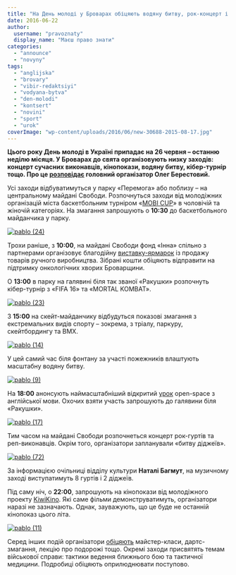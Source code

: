 ```yaml
---
title: "На День молоді у Броварах обіцяють водяну битву, рок-концерт і низку інших масштабних заходів"
date: 2016-06-22
author: 
  username: "pravoznaty"
  display_name: "Маєш право знати"
categories: 
  - "announce"
  - "novyny"
tags: 
  - "anglijska"
  - "brovary"
  - "vibir-redaktsiyi"
  - "vodyana-bytva"
  - "den-molodi"
  - "kontsert"
  - "novini"
  - "sport"
  - "urok"
coverImage: "wp-content/uploads/2016/06/new-30688-2015-08-17.jpg"
---
```


**Цього року День молоді в Україні припадає на 26 червня – останню неділю місяця. У Броварах до свята організовують низку заходів: концерт сучасних виконавців, кінопокази, водяну битву, кібер-турнір тощо. Про це [розповідає](https://mpz.brovary.org/denmolodi-svoyimy-rukamy/) головний організатор Олег Берестовий.**

Усі заходи відбуватимуться у парку «Перемога» або поблизу – на центральному майдані Свободи. Розпочнуться заходи від молодіжних організацій міста баскетбольним турніром «[MOBI CUP](https://vk.com/wall-123372098_2)» в чоловічій та жіночій категоріях. На змагання запрошують о **10:30** до баскетбольного майданчика у парку.

[![pablo (24)](https://mpz.brovary.org/wp-content/uploads/2016/06/pablo-24.png)](https://mpz.brovary.org/wp-content/uploads/2016/06/pablo-24.png)

Трохи раніше, з **10:00**, на майдані Свободи фонд «Інна» спільно з партнерами організовує благодійну [виставку-ярмарок](http://fond-inna.org/den-molodezhi-2016/821-26-iyunya-den-molodezhi-v-brovarah.html) із продажу товарів ручного виробництва. Зібрані кошти обіцяють відправити на підтримку онкологічних хворих Броварщини.

О **13:00** в парку на галявині біля так званої «Ракушки» розпочнуть кібер-турнір з «FIFA 16» та «MORTAL KOMBAT».

[![pablo (23)](https://mpz.brovary.org/wp-content/uploads/2016/06/pablo-23.png)](https://mpz.brovary.org/wp-content/uploads/2016/06/pablo-23.png)

З **15:00** на скейт-майданчику відбудуться показові змагання з екстремальних видів спорту – зокрема, з тріалу, паркуру, скейтбордингу та BMX.

[![pablo (14)](https://mpz.brovary.org/wp-content/uploads/2016/06/pablo-14.png)](https://mpz.brovary.org/wp-content/uploads/2016/06/pablo-14.png)

У цей самий час біля фонтану за участі пожежників влаштують масштабну водяну битву.

[![pablo (9)](https://mpz.brovary.org/wp-content/uploads/2016/06/pablo-9.png)](https://mpz.brovary.org/wp-content/uploads/2016/06/pablo-9.png)

На **18:00** анонсують наймасштабніший відкритий [урок](https://www.facebook.com/events/625360864289872/) open-space з англійської мови. Охочих взяти участь запрошують до галявини біля «Ракушки».

[![pablo (17)](https://mpz.brovary.org/wp-content/uploads/2016/06/pablo-17.png)](https://mpz.brovary.org/wp-content/uploads/2016/06/pablo-17.png)

Тим часом на майдані Свободи розпочнеться концерт рок-гуртів та реп-виконавців. Окрім того, організатори запланували «битву діджеїв».

[![pablo (72)](https://mpz.brovary.org/wp-content/uploads/2016/06/pablo-72.png)](https://mpz.brovary.org/wp-content/uploads/2016/06/pablo-72.png)

За інформацією очільниці відділу культури **Наталі Багмут**, на музичному заході виступатимуть 8 гуртів і 2 діджеїв.

Під саму ніч, о **22:00**, запрошують на кінопокази від молодіжного проекту [KiwiKino](https://vk.com/kiwikino). Які саме фільми демонструватимуть, організатори наразі не зазначають. Однак, зауважують, що це буде не останній кінопоказ цього літа.

[![pablo (11)](https://mpz.brovary.org/wp-content/uploads/2016/06/pablo-11.png)](https://mpz.brovary.org/wp-content/uploads/2016/06/pablo-11.png)

Серед інших подій організатори [обіцяють](https://docs.google.com/spreadsheets/d/19ZpYF5uK29ROpr0YPCNcP4D6k_L7TeAaH8XJVNLxKn4/edit#gid=0) майстер-класи, дартс-змагання, лекцію про подорожі тощо. Окремі заходи присвятять темам військової справи: тактики ведення ближнього бою та тактичної медицини. Подробиці обіцяють оприлюднювати поступово.
